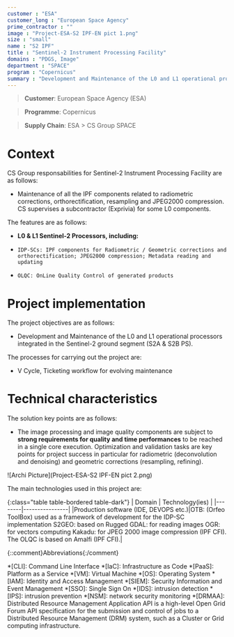 ```yaml
---
customer : "ESA"
customer_long : "European Space Agency"
prime_contractor : ""
image : "Project-ESA-S2 IPF-EN pict 1.png"
size : "small"
name : "S2 IPF"
title : "Sentinel-2 Instrument Processing Facility"
domains : "PDGS, Image"
department : "SPACE"
program : "Copernicus"
summary : "Development and Maintenance of the L0 and L1 operational processors integrated in the Sentinel-2 ground segment (S2A & S2B PS)."
---
```


> __Customer__\: European Space Agency (ESA)

> __Programme__\: Copernicus

> __Supply Chain__\: ESA >  CS Group SPACE


# Context


CS Group responsabilities for Sentinel-2 Instrument Processing Facility are as follows:
* Maintenance of all the IPF components related to radiometric corrections, orthorectification, resampling and JPEG2000 compression. CS supervises a subcontractor (Exprivia) for some L0 components.



The features are as follows:
* **L0 & L1 Sentinel-2 Processors, including:**
*     IDP-SCs: IPF components for Radiometric / Geometric corrections and orthorectification; JPEG2000 compression; Metadata reading and updating
*     OLQC: OnLine Quality Control of generated products

# Project implementation

The project objectives are as follows:
* Development and Maintenance of the L0 and L1 operational processors integrated in the Sentinel-2 ground segment (S2A & S2B PS).

The processes for carrying out the project are:
* V Cycle, Ticketing workflow for evolving maintenance

# Technical characteristics

The solution key points are as follows:
* The image processing and image quality components are subject to **strong requirements for quality and time performances** to be reached in a single core execution. Optimization and validation tasks are key points for project success in particular for radiometric (deconvolution and denoising) and geometric corrections (resampling, refining).

![Archi Picture](Project-ESA-S2 IPF-EN pict 2.png)

The main technologies used in this project are:

{:class="table table-bordered table-dark"}
| Domain | Technology(ies) |
|--------|----------------|
|Production software (IDE, DEVOPS etc.)|OTB: (Orfeo ToolBox) used as a framework of development for the IDP-SC implementation
S2GEO: based on Rugged
GDAL: for reading images
OGR: for vectors computing
Kakadu: for JPEG 2000 image compression (IPF CFI).
The OLQC is based on Amalfi (IPF CFI).|



{::comment}Abbreviations{:/comment}

*[CLI]: Command Line Interface
*[IaC]: Infrastructure as Code
*[PaaS]: Platform as a Service
*[VM]: Virtual Machine
*[OS]: Operating System
*[IAM]: Identity and Access Management
*[SIEM]: Security Information and Event Management
*[SSO]: Single Sign On
*[IDS]: intrusion detection
*[IPS]: intrusion prevention
*[NSM]: network security monitoring
*[DRMAA]: Distributed Resource Management Application API is a high-level Open Grid Forum API specification for the submission and control of jobs to a Distributed Resource Management (DRM) system, such as a Cluster or Grid computing infrastructure.
